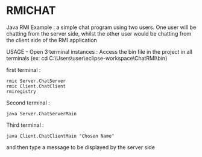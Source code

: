 # RMICHAT
Java RMI Example : a simple chat program using two users. One user will be chatting from the server side, whilst the other user would be chatting from the client side of the RMI application


USAGE - Open 3 terminal instances :
  Access the bin file in the project in all terminals (ex: cd C:\Users\user\eclipse-workspace\ChatRMI\bin)
  
  first terminal :
  
    rmic Server.ChatServer
    rmic Client.ChatClient
    rmiregistry
   
  Second terminal :
  
    java Server.ChatServerMain
    
  Third terminal :
  
    java Client.ChatClientMain "Chosen Name"
    
  and then type a message to be displayed by the server side
   
